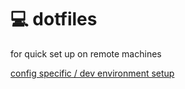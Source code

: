 # 💻 dotfiles
for quick set up on remote machines 

[config specific / dev environment setup](https://gist.github.com/addissemagn/db3aee841b374199ada608ea0b188479)
